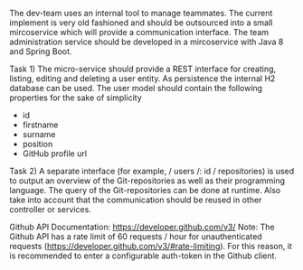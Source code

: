 The dev-team uses an internal tool to manage teammates. The current implement is very old
fashioned and should be outsourced into a small mircoservice which will provide a communication
interface.
The team administration service should be developed in a mircoservice with Java 8 and Spring Boot.

Task 1)
The micro-service should provide a REST interface for creating, listing, editing and deleting a user
entity. As persistence the internal H2 database can be used.
The user model should contain the following properties for the sake of simplicity
- id
- firstname
- surname
- position
- GitHub profile url

Task 2)
A separate interface (for example, / users /: id / repositories) is used to output an overview of the
Git-repositories as well as their programming language. The query of the Git-repositories can be
done at runtime.
Also take into account that the communication should be reused in other controller or services.

Github API Documentation: https://developer.github.com/v3/
Note: The Github API has a rate limit of 60 requests / hour for unauthenticated requests
(https://developer.github.com/v3/#rate-limiting). For this reason, it is recommended to enter a
configurable auth-token in the Github client.
